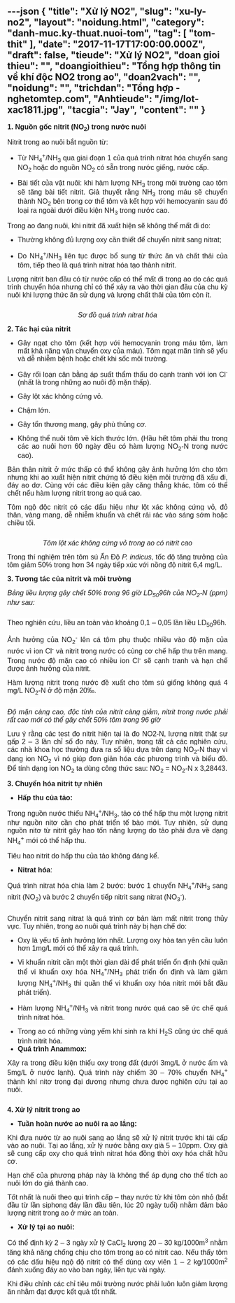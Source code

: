 ---json
{
    "title": "Xử lý NO2",
    "slug": "xu-ly-no2",
    "layout": "noidung.html",
    "category": "danh-muc.ky-thuat.nuoi-tom",
    "tag": [
        "tom-thit"
    ],
    "date": "2017-11-17T17:00:00.000Z",
    "draft": false,
    "tieude": "Xử lý NO2",
    "doan gioi thieu": "",
    "doangioithieu": "Tổng hợp thông tin về khí độc NO2 trong ao",
    "doan2vach": "",
    "noidung": "",
    "trichdan": "Tổng hợp - nghetomtep.com",
    "Anhtieude": "/img/lot-xac1811.jpg",
    "tacgia": "Jay",
    "__content__": ""
}
---
<p style="text-align:justify"><span style="font-size:16px"><span style="background-color:white"><strong><span style="font-family:&quot;Arial&quot;,&quot;sans-serif&quot;">1. Nguồn gốc nitrit (NO<sub>2</sub>) trong nước nu&ocirc;i</span></strong></span></span></p>

<p style="text-align:justify"><span style="font-size:16px"><span style="background-color:white"><span style="font-family:&quot;Arial&quot;,&quot;sans-serif&quot;">Nitrit trong ao nu&ocirc;i bắt nguồn từ: </span></span></span></p>

<ul>
	<li style="text-align:justify"><span style="font-size:16px"><span style="background-color:white"><span style="font-family:&quot;Arial&quot;,&quot;sans-serif&quot;">Từ NH<sub>4</sub><sup>+</sup>/NH<sub>3</sub> qua giai đoạn 1 của qu&aacute; tr&igrave;nh nitrat h&oacute;a chuyển sang NO<sub>2 </sub>hoặc do nguồn NO<sub>2</sub> c&oacute; sẵn trong nước giếng, nước cấp.</span></span></span></li>
</ul>

<ul>
	<li style="text-align:justify"><span style="font-size:16px"><span style="background-color:white"><span style="font-family:&quot;Arial&quot;,&quot;sans-serif&quot;">B&agrave;i tiết của vật nu&ocirc;i: khi h&agrave;m lượng NH<sub>3</sub> trong m&ocirc;i trường cao t&ocirc;m sẽ tăng b&agrave;i tiết nitrit. Giả thuyết rằng NH<sub>3</sub> trong m&aacute;u sẽ chuyển th&agrave;nh NO<sub>2</sub> b&ecirc;n trong cơ thể t&ocirc;m v&agrave; kết hợp với hemocyanin sau đ&oacute; loại ra ngo&agrave;i dưới điều kiện NH<sub>3</sub> trong nước cao.</span></span></span></li>
</ul>

<p style="text-align:justify"><span style="font-size:16px"><span style="background-color:white"><span style="font-family:&quot;Arial&quot;,&quot;sans-serif&quot;">Trong ao đang nu&ocirc;i, khi nitrit đ&atilde; xuất hiện sẽ kh&ocirc;ng thể mất đi do:</span></span></span></p>

<ul>
	<li style="text-align:justify"><span style="font-size:16px"><span style="background-color:white"><span style="font-family:&quot;Arial&quot;,&quot;sans-serif&quot;">Thường kh&ocirc;ng đủ lượng oxy cần thiết để chuyển nitrit sang nitrat;</span></span></span></li>
</ul>

<ul>
	<li style="text-align:justify"><span style="font-size:16px"><span style="background-color:white"><span style="font-family:&quot;Arial&quot;,&quot;sans-serif&quot;">Do NH<sub>4</sub><sup>+</sup>/NH<sub>3</sub> li&ecirc;n tục được bổ sung từ thức ăn v&agrave; chất thải của t&ocirc;m, tiếp theo l&agrave; qu&aacute; tr&igrave;nh nitrat h&oacute;a tạo th&agrave;nh nitrit.</span></span></span></li>
</ul>

<p style="text-align:justify"><span style="font-size:16px"><span style="background-color:white"><span style="font-family:&quot;Arial&quot;,&quot;sans-serif&quot;">Lượng nitrit ban đầu c&oacute; từ nước cấp c&oacute; thể mất đi trong ao do c&aacute;c qu&aacute; tr&igrave;nh chuyển h&oacute;a nhưng chỉ c&oacute; thể xảy ra v&agrave;o thời gian đầu của chu kỳ nu&ocirc;i khi lượng thức ăn sử dụng v&agrave; lượng chất thải của t&ocirc;m c&ograve;n &iacute;t.</span></span></span></p>

<p style="text-align:center"><img alt="" src="/img/NITRIFICATION-MAIN.jpg" /></p>

<p style="text-align:center"><span style="font-size:16px"><span style="background-color:white"><em><span style="font-family:&quot;Arial&quot;,&quot;sans-serif&quot;">Sơ đồ qu&aacute; tr&igrave;nh nitrat h&oacute;a</span></em></span></span></p>

<p style="text-align:justify"><span style="font-size:16px"><span style="background-color:white"><strong><span style="font-family:&quot;Arial&quot;,&quot;sans-serif&quot;">2. T&aacute;c hại của&nbsp;nitrit</span></strong></span></span></p>

<ul>
	<li style="text-align:justify"><span style="font-size:16px"><span style="background-color:white"><span style="font-family:&quot;Arial&quot;,&quot;sans-serif&quot;">G&acirc;y ngạt cho t&ocirc;m (kết hợp với hemocyanin trong m&aacute;u t&ocirc;m, l&agrave;m mất khả năng vận chuyển oxy của m&aacute;u). T&ocirc;m ngạt m&atilde;n t&iacute;nh sẽ yếu v&agrave; dễ nhiễm bệnh hoặc chết khi sốc m&ocirc;i trường.</span></span></span></li>
</ul>

<ul>
	<li style="text-align:justify"><span style="font-size:16px"><span style="background-color:white"><span style="font-family:&quot;Arial&quot;,&quot;sans-serif&quot;">G&acirc;y rối loạn c&acirc;n bằng &aacute;p suất thẩm thấu do cạnh tranh với ion Cl<sup>- </sup>(nhất l&agrave; trong những ao nu&ocirc;i độ mặn thấp).</span></span></span></li>
</ul>

<ul>
	<li style="text-align:justify"><span style="font-size:16px"><span style="background-color:white"><span style="font-family:&quot;Arial&quot;,&quot;sans-serif&quot;">G&acirc;y lột x&aacute;c kh&ocirc;ng cứng vỏ.</span></span></span></li>
</ul>

<ul>
	<li style="text-align:justify"><span style="font-size:16px"><span style="background-color:white"><span style="font-family:&quot;Arial&quot;,&quot;sans-serif&quot;">Chậm lớn.</span></span></span></li>
</ul>

<ul>
	<li style="text-align:justify"><span style="font-size:16px"><span style="background-color:white"><span style="font-family:&quot;Arial&quot;,&quot;sans-serif&quot;">G&acirc;y tổn thương mang, g&acirc;y ph&ugrave; thủng cơ.</span></span></span></li>
</ul>

<ul>
	<li style="text-align:justify"><span style="font-size:16px"><span style="background-color:white"><span style="font-family:&quot;Arial&quot;,&quot;sans-serif&quot;">Kh&ocirc;ng thể nu&ocirc;i t&ocirc;m về k&iacute;ch thước lớn. (Hầu hết t&ocirc;m phải thu trong c&aacute;c ao nu&ocirc;i hơn 60 ng&agrave;y đều c&oacute; h&agrave;m lượng NO<sub>2</sub>-N trong nước cao).</span></span></span></li>
</ul>

<p style="text-align:justify"><span style="font-size:16px"><span style="background-color:white"><span style="font-family:&quot;Arial&quot;,&quot;sans-serif&quot;">Bản th&acirc;n nitrit ở mức thấp c&oacute; thể kh&ocirc;ng g&acirc;y ảnh hưởng lớn cho t&ocirc;m nhưng khi ao xuất hiện nitrit chứng tỏ điều kiện m&ocirc;i trường đ&atilde; xấu đi, đ&aacute;y ao dơ. C&ugrave;ng với c&aacute;c điều kiện g&acirc;y căng thẳng kh&aacute;c, t&ocirc;m c&oacute; thể chết nếu h&agrave;m lượng nitrit trong ao qu&aacute; cao.</span></span></span></p>

<p style="text-align:justify"><span style="font-size:16px"><span style="background-color:white"><span style="font-family:&quot;Arial&quot;,&quot;sans-serif&quot;">T&ocirc;m ngộ độc nitrit c&oacute; c&aacute;c dấu hiệu như lột x&aacute;c kh&ocirc;ng cứng vỏ, đỏ th&acirc;n, v&agrave;ng mang, dễ nhiễm khuẩn v&agrave; chết rải r&aacute;c v&agrave;o s&aacute;ng sớm hoặc chiều tối.</span></span></span></p>

<p style="text-align:center"><img alt="" src="/img/lot-xac1811.jpg" /></p>

<p style="text-align:center"><span style="font-size:16px"><span style="background-color:white"><em><span style="font-family:&quot;Arial&quot;,&quot;sans-serif&quot;">T&ocirc;m lột x&aacute;c kh&ocirc;ng cứng vỏ trong ao c&oacute; nitrit cao</span></em></span></span></p>

<p style="text-align:justify"><span style="font-size:16px"><span style="background-color:white"><span style="font-family:&quot;Arial&quot;,&quot;sans-serif&quot;">Trong th&iacute; nghiệm tr&ecirc;n t&ocirc;m s&uacute; Ấn Độ <em><span style="font-family:&quot;Arial&quot;,&quot;sans-serif&quot;">P. indicus</span></em>, tốc độ tăng trưởng của t&ocirc;m giảm 50% trong hơn 34 ng&agrave;y tiếp x&uacute;c với nồng độ nitrit 6,4 mg/L.</span></span></span></p>

<p style="text-align:justify"><span style="font-size:16px"><span style="background-color:white"><strong><span style="font-family:&quot;Arial&quot;,&quot;sans-serif&quot;">3. Tương t&aacute;c của nitrit v&agrave; m&ocirc;i trường</span></strong></span></span></p>

<p style="text-align:justify"><span style="font-size:16px"><span style="background-color:white"><em><span style="font-family:&quot;Arial&quot;,&quot;sans-serif&quot;">Bảng liều lượng g&acirc;y chết 50% trong 96 giờ LD<sub>50</sub>96h của NO<sub>2</sub>-N (ppm) như sau:</span></em></span></span></p>

<p style="text-align:justify"><img alt="" src="/img/Ld50-96h.jpg" /></p>

<p style="text-align:justify"><span style="font-size:16px"><span style="background-color:white"><span style="font-family:&quot;Arial&quot;,&quot;sans-serif&quot;">Theo nghi&ecirc;n cứu, liều an to&agrave;n v&agrave;o khoảng 0,1 &ndash; 0,05 lần liều LD<sub>50</sub>96h.</span></span></span></p>

<p style="text-align:justify"><span style="font-size:16px"><span style="background-color:white"><span style="font-family:&quot;Arial&quot;,&quot;sans-serif&quot;">Ảnh hưởng của NO<sub>2</sub><sup>-</sup> l&ecirc;n c&aacute; t&ocirc;m phụ thuộc nhiều v&agrave;o độ mặn của nước v&igrave; ion Cl<sup>-</sup> v&agrave; nitrit trong nước c&oacute; c&ugrave;ng cơ chế hấp thu tr&ecirc;n mang. Trong nước độ mặn cao c&oacute; nhiều ion Cl<sup>-</sup> sẽ cạnh tranh v&agrave; hạn chế được ảnh hưởng của nitrit.</span></span></span></p>

<p style="text-align:justify"><span style="font-size:16px"><span style="background-color:white"><span style="font-family:&quot;Arial&quot;,&quot;sans-serif&quot;">H&agrave;m lượng nitrit trong nước đề xuất cho t&ocirc;m s&uacute; giống kh&ocirc;ng qu&aacute; 4 mg/L NO<sub>2</sub>-N ở độ mặn 20&permil;.</span></span></span></p>

<p style="text-align:justify"><img alt="" src="/img/96-h-LC-50-of.jpg" /></p>

<p style="text-align:justify"><span style="font-size:16px"><span style="background-color:white"><em><span style="font-family:&quot;Arial&quot;,&quot;sans-serif&quot;">Độ mặn c&agrave;ng cao, độc t&iacute;nh của nitrit c&agrave;ng giảm, nitrit trong nước phải rất cao mới c&oacute; thể g&acirc;y chết 50% t&ocirc;m trong 96 giờ</span></em></span></span></p>

<p style="text-align:justify"><span style="font-size:16px"><span style="background-color:white"><span style="font-family:&quot;Arial&quot;,&quot;sans-serif&quot;">Lưu &yacute; rằng c&aacute;c test đo nitrit hiện tại l&agrave; đo NO2-N, lượng nitrit thật sự gấp 2 &ndash; 3 lần chỉ số đo n&agrave;y. Tuy nhi&ecirc;n, trong tất cả c&aacute;c nghi&ecirc;n cứu, c&aacute;c nh&agrave; khoa học thường đưa ra số liệu dựa tr&ecirc;n dạng NO<sub>2</sub>-N thay v&igrave; dạng ion NO<sub>2</sub> v&igrave; n&oacute; gi&uacute;p đơn giản h&oacute;a c&aacute;c phương tr&igrave;nh v&agrave; biểu đồ. Để t&iacute;nh dạng ion NO<sub>2</sub> ta d&ugrave;ng c&ocirc;ng thức sau: NO<sub>2</sub> = NO<sub>2</sub>-N x 3,28443.</span></span></span></p>

<p style="text-align:justify"><span style="font-size:16px"><span style="background-color:white"><strong><span style="font-family:&quot;Arial&quot;,&quot;sans-serif&quot;">3. Chuyển h&oacute;a nitrit tự nhi&ecirc;n </span></strong></span></span></p>

<ul>
	<li style="text-align:justify"><span style="font-size:16px"><span style="background-color:white"><strong><span style="font-family:&quot;Arial&quot;,&quot;sans-serif&quot;">Hấp thu của tảo:</span></strong> </span></span></li>
</ul>

<p style="text-align:justify"><span style="font-size:16px"><span style="background-color:white"><span style="font-family:&quot;Arial&quot;,&quot;sans-serif&quot;">Trong nguồn nước thiếu NH<sub>4</sub><sup>+</sup>/NH<sub>3</sub>, tảo c&oacute; thể hấp thu một lượng nitrit như nguồn nitơ cần cho ph&aacute;t triển tế b&agrave;o mới. Tuy nhi&ecirc;n, sử dụng nguồn nitơ từ nitrit g&acirc;y hao tốn năng lượng do tảo phải đưa về dạng NH<sub>4</sub><sup>+</sup> mới c&oacute; thể hấp thu.</span></span></span></p>

<p style="text-align:justify"><span style="font-size:16px"><span style="background-color:white"><span style="font-family:&quot;Arial&quot;,&quot;sans-serif&quot;">Ti&ecirc;u hao nitrit do hấp thu của tảo kh&ocirc;ng đ&aacute;ng kể.</span></span></span></p>

<ul>
	<li style="text-align:justify"><span style="font-size:16px"><span style="background-color:white"><strong><span style="font-family:&quot;Arial&quot;,&quot;sans-serif&quot;">Nitrat h&oacute;a</span></strong><span style="font-family:&quot;Arial&quot;,&quot;sans-serif&quot;">: </span></span></span></li>
</ul>

<p style="text-align:justify"><span style="font-size:16px"><span style="background-color:white"><span style="font-family:&quot;Arial&quot;,&quot;sans-serif&quot;">Qu&aacute; tr&igrave;nh nitrat h&oacute;a chia l&agrave;m 2 bước: bước 1 chuyển NH<sub>4</sub><sup>+</sup>/NH<sub>3</sub> sang nitrit (NO<sub>2</sub>) v&agrave; bước 2 chuyển tiếp nitrit sang nitrat (NO<sub>3</sub><sup>-</sup>).</span></span></span></p>

<p style="text-align:justify"><img alt="" src="/img/nITRIFICATION.jpg" /></p>

<p style="text-align:justify"><span style="font-size:16px"><span style="background-color:white"><span style="font-family:&quot;Arial&quot;,&quot;sans-serif&quot;">Chuyển nitrit sang nitrat l&agrave; qu&aacute; tr&igrave;nh cơ bản l&agrave;m mất nitrit trong thủy vực. Tuy nhi&ecirc;n, trong ao nu&ocirc;i qu&aacute; tr&igrave;nh n&agrave;y bị hạn chế do:</span></span></span></p>

<ul>
	<li style="text-align:justify"><span style="font-size:16px"><span style="background-color:white"><span style="font-family:&quot;Arial&quot;,&quot;sans-serif&quot;">Oxy là y&ecirc;́u t&ocirc;́ ảnh hưởng lớn nhất. Lượng oxy h&ograve;a tan y&ecirc;n cầu lu&ocirc;n hơn 1mg/L mới có th&ecirc;̉ xảy ra qu&aacute; tr&igrave;nh.</span></span></span></li>
</ul>

<ul>
	<li style="text-align:justify"><span style="font-size:16px"><span style="background-color:white"><span style="font-family:&quot;Arial&quot;,&quot;sans-serif&quot;">Vi khuẩn nitrit cần một thời gian d&agrave;i để ph&aacute;t triển ổn định (khi qu&acirc;̀n th&ecirc;̉ vi khuẩn oxy hóa NH<sub>4</sub><sup>+</sup>/NH<sub>3</sub> phát tri&ecirc;̉n &ocirc;̉n định và làm giảm lượng NH<sub>4</sub><sup>+</sup>/NH<sub>3</sub> thì qu&acirc;̀n thể vi khuẩn oxy hóa nitrit mới bắt đ&acirc;̀u phát tri&ecirc;̉n).</span></span></span></li>
</ul>

<ul>
	<li style="text-align:justify"><span style="font-size:16px"><span style="background-color:white"><span style="font-family:&quot;Arial&quot;,&quot;sans-serif&quot;">H&agrave;m lượng NH<sub>4</sub><sup>+</sup>/NH<sub>3</sub> v&agrave; nitrit trong nước qu&aacute; cao sẽ ức chế qu&aacute; tr&igrave;nh nitrat h&oacute;a.</span></span></span></li>
</ul>

<ul>
	<li style="text-align:justify"><span style="font-size:16px"><span style="background-color:white"><span style="font-family:&quot;Arial&quot;,&quot;sans-serif&quot;">Trong ao c&oacute; những v&ugrave;ng yếm kh&iacute; sinh ra kh&iacute; H<sub>2</sub>S cũng ức chế qu&aacute; tr&igrave;nh nitrit h&oacute;a.</span></span></span></li>
	<li style="text-align:justify"><span style="font-size:16px"><span style="background-color:white"><strong><span style="font-family:&quot;Arial&quot;,&quot;sans-serif&quot;">Qu&aacute; tr&igrave;nh Anammox:</span></strong></span></span></li>
</ul>

<p style="text-align:justify"><span style="font-size:16px"><span style="background-color:white"><span style="font-family:&quot;Arial&quot;,&quot;sans-serif&quot;">Xảy ra trong điều kiện thi&ecirc;́u oxy trong đ&acirc;́t (dưới 3mg/L ở nước &acirc;́m và 5mg/L ở nước lạnh). Qu&aacute; tr&igrave;nh n&agrave;y chi&ecirc;́m 30 &ndash; 70% chuy&ecirc;̉n NH<sub>4</sub><sup>+</sup> th&agrave;nh kh&iacute; nitơ trong đại dương nhưng chưa được nghi&ecirc;n cứu tại ao nu&ocirc;i.</span></span></span></p>

<p style="text-align:justify"><img alt="" src="/img/anammox.jpg" /></p>

<p style="text-align:justify"><span style="font-size:16px"><span style="background-color:white"><strong><span style="font-family:&quot;Arial&quot;,&quot;sans-serif&quot;">4. Xử l&yacute; nitrit trong ao</span></strong></span></span></p>

<ul>
	<li style="text-align:justify"><span style="font-size:16px"><span style="background-color:white"><strong><span style="font-family:&quot;Arial&quot;,&quot;sans-serif&quot;">Tuần ho&agrave;n nước ao nu&ocirc;i ra ao lắng:</span></strong></span></span></li>
</ul>

<p style="text-align:justify"><span style="font-size:16px"><span style="background-color:white"><span style="font-family:&quot;Arial&quot;,&quot;sans-serif&quot;">Khi đưa nước từ ao nu&ocirc;i sang ao lắng sẽ xử l&yacute; nitrit trước khi t&aacute;i cấp v&agrave;o ao nu&ocirc;i.<strong> </strong>Tại ao lắng, xử l&yacute; nước bằng oxy gi&agrave; 5 &ndash; 10ppm. Oxy gi&agrave; sẽ cung cấp oxy cho qu&aacute; tr&igrave;nh nitrat h&oacute;a đồng thời oxy h&oacute;a chất hữu cơ. </span></span></span></p>

<p style="text-align:justify"><span style="font-size:16px"><span style="background-color:white"><span style="font-family:&quot;Arial&quot;,&quot;sans-serif&quot;">Hạn chế của phương ph&aacute;p n&agrave;y l&agrave; kh&ocirc;ng thể &aacute;p dụng cho thể t&iacute;ch ao nu&ocirc;i lớn do gi&aacute; th&agrave;nh cao.</span></span></span></p>

<p style="text-align:justify"><span style="font-size:16px"><span style="background-color:white"><span style="font-family:&quot;Arial&quot;,&quot;sans-serif&quot;">Tốt nhất l&agrave; nu&ocirc;i theo qui tr&igrave;nh cấp &ndash; thay nước từ khi t&ocirc;m c&ograve;n nhỏ (bắt đầu từ lần siphong đ&aacute;y lần đầu ti&ecirc;n, l&uacute;c 20 ng&agrave;y tuổi) nhằm đảm bảo lượng nitrit trong ao ở mức an to&agrave;n.</span></span></span></p>

<ul>
	<li style="text-align:justify"><span style="font-size:16px"><span style="background-color:white"><strong><span style="font-family:&quot;Arial&quot;,&quot;sans-serif&quot;">Xử l&yacute; tại ao nu&ocirc;i:</span></strong> </span></span></li>
</ul>

<p style="text-align:justify"><span style="font-size:16px"><span style="background-color:white"><span style="font-family:&quot;Arial&quot;,&quot;sans-serif&quot;">C&oacute; thể định kỳ 2 &ndash; 3 ng&agrave;y xử l&yacute; CaCl<sub>2</sub> lượng 20 &ndash; 30 kg/1000m<sup>3</sup> nhằm tăng khả năng chống chịu cho t&ocirc;m trong ao c&oacute; nitrit cao. Nếu thấy t&ocirc;m c&oacute; c&aacute;c dấu hiệu ngộ độ nitrit c&oacute; thể d&ugrave;ng oxy vi&ecirc;n 1 &ndash; 2 kg/1000m<sup>2</sup> đ&aacute;nh xuống đ&aacute;y ao v&agrave;o ban ng&agrave;y, li&ecirc;n tục v&agrave;i ng&agrave;y.</span></span></span></p>

<p style="text-align:justify"><span style="font-size:16px"><span style="background-color:white"><span style="font-family:&quot;Arial&quot;,&quot;sans-serif&quot;">Khi điều chỉnh c&aacute;c chỉ ti&ecirc;u m&ocirc;i trường nước phải lu&ocirc;n lu&ocirc;n giảm lượng ăn nhằm đạt được kết quả tốt nhất.</span></span></span></p>
